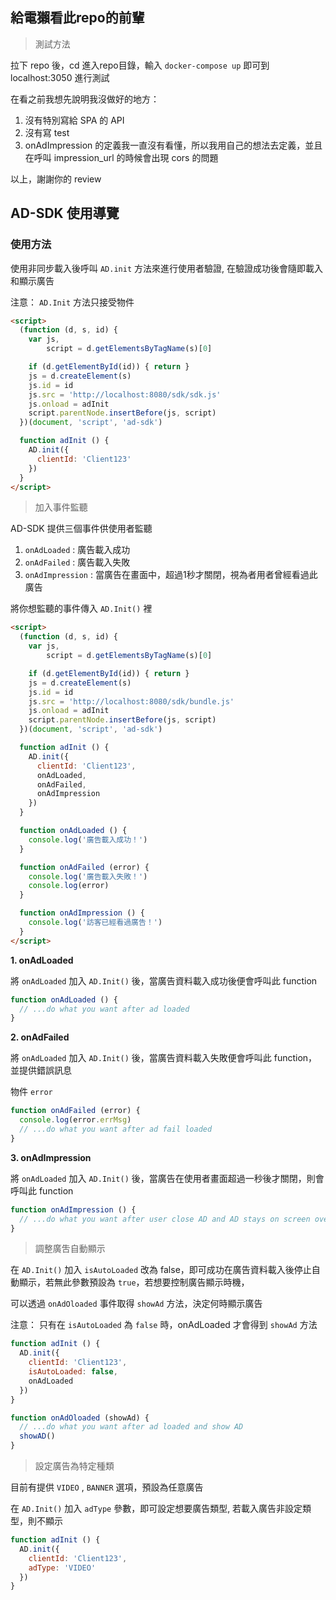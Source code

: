 ## 給電獺看此repo的前輩
> 測試方法

拉下 repo 後，cd 進入repo目錄，輸入 `docker-compose up` 即可到 localhost:3050 進行測試

在看之前我想先說明我沒做好的地方：

  1. 沒有特別寫給 SPA 的 API
  2. 沒有寫 test
  2. onAdImpression 的定義我一直沒有看懂，所以我用自己的想法去定義，並且在呼叫 impression_url 的時候會出現 cors 的問題

以上，謝謝你的 review

## AD-SDK 使用導覽

### 使用方法

使用非同步載入後呼叫 `AD.init` 方法來進行使用者驗證, 在驗證成功後會隨即載入和顯示廣告

注意： `AD.Init` 方法只接受物件

```html
<script> 
  (function (d, s, id) {
    var js, 
        script = d.getElementsByTagName(s)[0]

    if (d.getElementById(id)) { return }
    js = d.createElement(s)
    js.id = id
    js.src = 'http://localhost:8080/sdk/sdk.js'
    js.onload = adInit
    script.parentNode.insertBefore(js, script)
  })(document, 'script', 'ad-sdk')

  function adInit () {
    AD.init({
      clientId: 'Client123'
    })
  }
</script>
```

> 加入事件監聽

AD-SDK 提供三個事件供使用者監聽

1. `onAdLoaded` : 廣告載入成功 
2. `onAdFailed` : 廣告載入失敗
3. `onAdImpression` : 當廣告在畫面中，超過1秒才關閉，視為者用者曾經看過此廣告

將你想監聽的事件傳入 `AD.Init()` 裡
```html
<script> 
  (function (d, s, id) {
    var js, 
        script = d.getElementsByTagName(s)[0]

    if (d.getElementById(id)) { return }
    js = d.createElement(s)
    js.id = id
    js.src = 'http://localhost:8080/sdk/bundle.js'
    js.onload = adInit
    script.parentNode.insertBefore(js, script)
  })(document, 'script', 'ad-sdk')

  function adInit () {
    AD.init({
      clientId: 'Client123',
      onAdLoaded,
      onAdFailed,
      onAdImpression
    })
  }

  function onAdLoaded () {
    console.log('廣告載入成功！')
  }

  function onAdFailed (error) {
    console.log('廣告載入失敗！')
    console.log(error)
  }

  function onAdImpression () {
    console.log('訪客已經看過廣告！')
  }
</script>
```

**1. onAdLoaded**

將 `onAdLoaded` 加入 `AD.Init()` 後，當廣告資料載入成功後便會呼叫此 function

```js
function onAdLoaded () {
  // ...do what you want after ad loaded 
}
```

**2. onAdFailed**

將 `onAdLoaded` 加入 `AD.Init()` 後，當廣告資料載入失敗便會呼叫此 function，並提供錯誤訊息

物件 `error`

```js
function onAdFailed (error) {
  console.log(error.errMsg)
  // ...do what you want after ad fail loaded
}
```
**3. onAdImpression**

將 `onAdLoaded` 加入 `AD.Init()` 後，當廣告在使用者畫面超過一秒後才關閉，則會呼叫此 function

```js
function onAdImpression () {
  // ...do what you want after user close AD and AD stays on screen over 1 second
}
```

> 調整廣吿自動顯示

在 `AD.Init()`  加入 `isAutoLoaded` 改為 false，即可成功在廣告資料載入後停止自動顯示，若無此參數預設為 `true`，若想要控制廣告顯示時機，

可以透過 `onAdOloaded` 事件取得 `showAd` 方法，決定何時顯示廣告

注意： 只有在 `isAutoLoaded` 為 `false` 時，onAdLoaded 才會得到 `showAd` 方法

```js
function adInit () {
  AD.init({
    clientId: 'Client123',
    isAutoLoaded: false,
    onAdLoaded
  })
}

function onAdOloaded (showAd) {
  // ...do what you want after ad loaded and show AD
  showAD()
}
```

> 設定廣告為特定種類

目前有提供 `VIDEO` , `BANNER` 選項，預設為任意廣告

在 `AD.Init()`  加入 `adType` 參數，即可設定想要廣告類型, 若載入廣告非設定類型，則不顯示
```js
function adInit () {
  AD.init({
    clientId: 'Client123',
    adType: 'VIDEO'
  })
}
```
